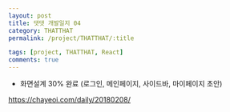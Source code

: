 ```yaml
---
layout: post
title: 댓댓 개발일지 04
category: THATTHAT
permalink: /project/THATTHAT/:title

tags: [project, THATTHAT, React]
comments: true
---
```


- 화면설계 30% 완료 (로그인, 메인페이지, 사이드바, 마이페이지 초안)

https://chayeoi.com/daily/20180208/
